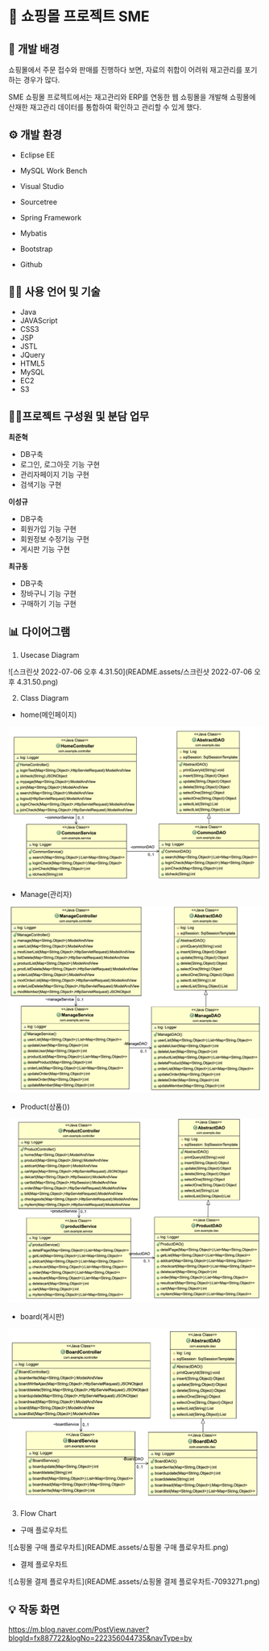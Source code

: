 # 🛒 쇼핑몰 프로젝트 SME



## 📄 개발 배경

쇼핑몰에서 주문 접수와 판매를 진행하다 보면, 자료의 취합이 어려워 재고관리를 포기하는 경우가 많다.

SME 쇼핑몰 프로젝트에서는 재고관리와 ERP를 연동한 웹 쇼핑몰을 개발해 쇼핑몰에 산재한 재고관리 데이터를 통합하여 확인하고 관리할 수 있게 했다.



## ⚙️ 개발 환경

* Eclipse EE

* MySQL Work Bench

* Visual Studio

* Sourcetree

* Spring Framework

* Mybatis

* Bootstrap

* Github

  

## 👨‍💻 사용 언어 및 기술

* Java
* JAVAScript
* CSS3
* JSP
* JSTL
* JQuery
* HTML5
* MySQL
* EC2
* S3



## 💁‍♂️프로젝트 구성원 및 분담 업무

**최준혁**

* DB구축
* 로그인, 로그아웃 기능 구현
* 관리자페이지 기능 구현
* 검색기능 구현



**이성규**

* DB구축
* 회원가입 기능 구현
* 회원정보 수정기능 구현
* 게시판 기능 구현



**최규동**

* DB구축
* 장바구니 기능 구현
* 구매하기 기능 구현



## 📊 다이어그램

1. Usecase Diagram 

![스크린샷 2022-07-06 오후 4.31.50](README.assets/스크린샷 2022-07-06 오후 4.31.50.png)



2. Class Diagram

* home(메인페이지)

![Home](README.assets/Home.png)

* Manage(관리자)

![Manage](README.assets/Manage.png)

* Product(상품())

![product](README.assets/product.png)

* board(게시판)

![Board](README.assets/Board.png)



3. Flow Chart

* 구매 플로우차트

![쇼핑몰 구매 플로우차트](README.assets/쇼핑몰 구매 플로우차트.png)

* 결제 플로우차트

![쇼핑몰 결제 플로우차트](README.assets/쇼핑몰 결제 플로우차트-7093271.png)

## 💡 작동 화면

https://m.blog.naver.com/PostView.naver?blogId=fx887722&logNo=222356044735&navType=by

